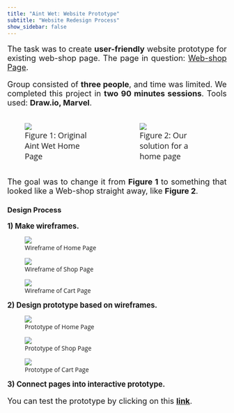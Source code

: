 ```yaml
---
title: "Aint Wet: Website Prototype"
subtitle: "Website Redesign Process"
show_sidebar: false
---
```


<html>
<head>
  <meta charset="utf-8">
  <meta name="viewport" content="width=device-width, initial-scale=1">
</head>
<body>
    <div class="section is-centered" style="text-align: justify; font-size: large">
        <p>
            The task was to create <strong>user-friendly</strong> website prototype for existing web-shop page.
            The page in question: <a href="http://aintwet.nyc/" target="_blank">Web-shop Page</a>.
        </p>
        <p>
            Group consisted of <strong>three people</strong>, and time was limited.
            We completed this project in <strong>two 90 minutes sessions</strong>.
            Tools used: <strong>Draw.io, Marvel</strong>.
        </p> 
    </div>
    <div class="section columns is-centered" style="font-size: large">
        <div class="column">
                <figure>
                    <img src="/images/original-web-page.png">
                    <figcaption class="text-center" style="font-family: 'Open Sans'">Figure 1: Original Aint Wet Home Page</figcaption>
                </figure>
            </div>
            <div class="column">
                <figure>
                    <img src="/images/aint-wet-home-marvel.png">
                    <figcaption class="text-center" style="font-family: 'Open Sans'">Figure 2: Our solution for a home page</figcaption>
                </figure>
            </div>
        </div>
    <div class="section is-centered" style="text-align: justify; font-size: large">
        <p>
            The goal was to change it from <strong>Figure 1</strong> to something 
            that looked like a Web-shop straight away, like <strong>Figure 2</strong>.
        </p>
    </div>
    <div class="section is-vcenetered">
        <h3 class="subtitle is-3">Design Process</h3>
        <p><strong style="font-size: larger">1) Make wireframes.</strong></p>
        <div class="section is-vcentered is-centered">
            <div>
                <figure>
                    <img src="/images/aint-wet-home.png">
                    <figcaption class="text-center" style="font-family: 'Open Sans'">Wireframe of Home Page</figcaption>
                </figure>
            </div>
            <div>
                <figure>
                    <img src="/images/aint-wet-shop.png">
                    <figcaption class="text-center" style="font-family: 'Open Sans'">Wireframe of Shop Page</figcaption>
                </figure>
            </div>
            <div>
                <figure>
                    <img src="/images/aint-wet-cart.png">
                    <figcaption class="text-center" style="font-family: 'Open Sans'">Wireframe of Cart Page</figcaption>
                </figure>
            </div>
        </div>
        <p><strong style="font-size: larger">2) Design prototype based on wireframes.</strong></p>
        <div class="section is-vcentered is-centered">
            <div>
                <figure>
                    <img src="/images/aint-wet-home-marvel.png">
                    <figcaption class="text-center" style="font-family: 'Open Sans'">Prototype of Home Page</figcaption>
                </figure>
            </div>
            <div>
                <figure>
                    <img src="/images/aint-wet-shop-marvel.png">
                    <figcaption class="text-center" style="font-family: 'Open Sans'">Prototype of Shop Page</figcaption>
                </figure>
            </div>
            <div>
                <figure>
                    <img src="/images/aint-wet-cart-marvel.png">
                    <figcaption class="text-center" style="font-family: 'Open Sans'">Prototype of Cart Page</figcaption>
                </figure>
            </div>
        </div>
        <p><strong style="font-size: larger">3) Connect pages into interactive prototype.</strong></p>
        <p class="section is-centered" style="font-size: large">You can test the prototype by clicking on this <a href="https://marvelapp.com/prototype/8353595/screen/78001360" target="_blank"><strong>link</strong></a>.</p>
    </div>
</body>
</html>